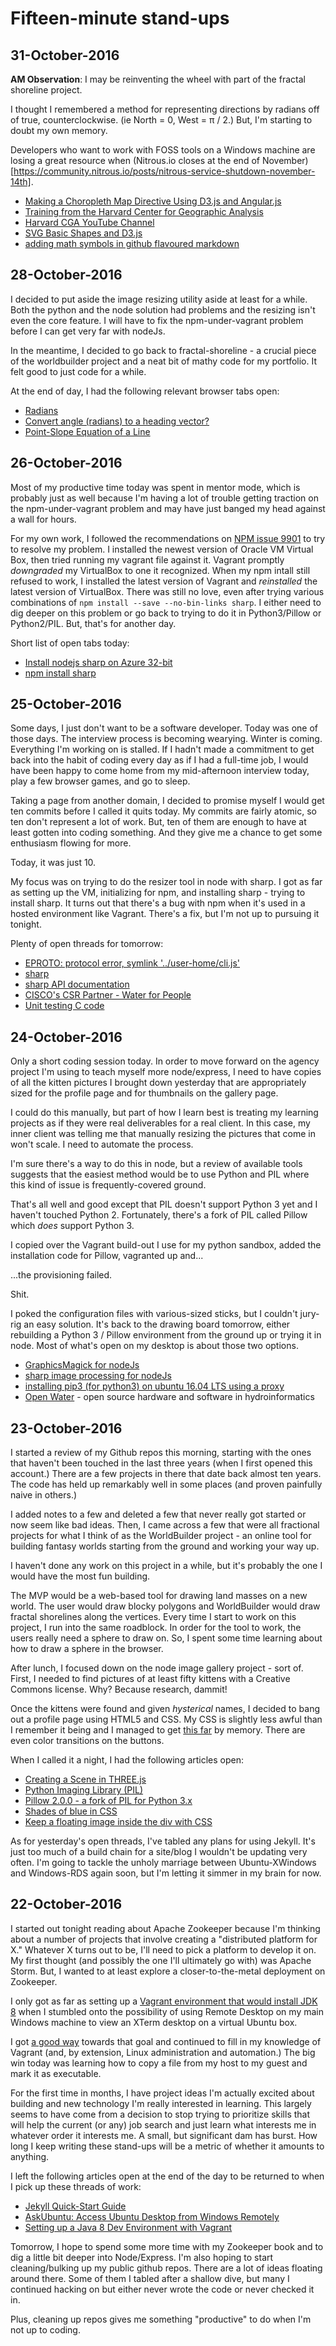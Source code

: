 # Fifteen-minute stand-ups

## 31-October-2016

**AM Observation**: I may be reinventing the wheel with part of the fractal shoreline project.

I thought I remembered a method for representing directions by radians off of true, counterclockwise. (ie North = 0, West = &pi; / 2.) But, I'm starting to doubt my own memory.

Developers who want to work with FOSS tools on a Windows machine are losing a great resource when (Nitrous.io closes at the end of November)[https://community.nitrous.io/posts/nitrous-service-shutdown-november-14th].

- [Making a Choropleth Map Directive Using D3.js and Angular.js](http://blog.workshape.io/making-a-spherical-globe-using-d3js/)
- [Training from the Harvard Center for Geographic Analysis](http://gis.harvard.edu/training)
- [Harvard CGA YouTube Channel](https://www.youtube.com/user/HarvardCGA/videos)
- [SVG Basic Shapes and D3.js](https://www.dashingd3js.com/svg-basic-shapes-and-d3js)
- [adding math symbols in github flavoured markdown](https://github.com/aimacode/aima-pseudocode/issues/14)

## 28-October-2016

I decided to put aside the image resizing utility aside at least for a while. Both the python and the node solution had problems and the resizing isn't even the core feature. I will have to fix the npm-under-vagrant problem before I can get very far with nodeJs.

In the meantime, I decided to go back to fractal-shoreline - a crucial piece of the worldbuilder project and a neat bit of mathy code for my portfolio. It felt good to just code for a while.

At the end of day, I had the following relevant browser tabs open:

- [Radians](https://www.mathsisfun.com/geometry/radians.html)
- [Convert angle (radians) to a heading vector?](http://math.stackexchange.com/questions/180874/convert-angle-radians-to-a-heading-vector)
- [Point-Slope Equation of a Line](http://math.stackexchange.com/questions/180874/convert-angle-radians-to-a-heading-vector)

## 26-October-2016

Most of my productive time today was spent in mentor mode, which is probably just as well because I'm having a lot of trouble getting traction on the npm-under-vagrant problem and may have just banged my head against a wall for hours.

For my own work, I followed the recommendations on [NPM issue 9901]((https://github.com/npm/npm/issues/9901)) to try to resolve my problem. I installed the newest version of Oracle VM Virtual Box, then tried running my vagrant file against it. Vagrant promptly *downgraded* my VirtualBox to one it recognized. When my npm intall still refused to work, I installed the latest version of Vagrant and *reinstalled* the latest version of VirtualBox. There was still no love, even after trying various combinations of ```npm install --save --no-bin-links sharp```. I either need to dig deeper on this problem or go back to trying to do it in Python3/Pillow or Python2/PIL. But, that's for another day.

Short list of open tabs today:

- [Install nodejs sharp on Azure 32-bit](http://stackoverflow.com/questions/39110318/install-nodejs-sharp-on-azure-32bit)
- [npm install sharp](http://sharp.dimens.io/en/stable/install/)

## 25-October-2016

Some days, I just don't want to be a software developer. Today was one of those days. The interview process is becoming wearying. Winter is coming. Everything I'm working on is stalled. If I hadn't made a commitment to get back into the habit of coding every day as if I had a full-time job, I would have been happy to come home from my mid-afternoon interview today, play a few browser games, and go to sleep.

Taking a page from another domain, I decided to promise myself I would get ten commits before I called it quits today. My commits are fairly atomic, so ten don't represent a lot of work. But, ten of them are enough to have at least gotten into coding something. And they give me a chance to get some enthusiasm flowing for more.

Today, it was just 10.

My focus was on trying to do the resizer tool in node with sharp. I got as far as setting up the VM, initializing for npm, and installing sharp - trying to install sharp. It turns out that there's a bug with npm when it's used in a hosted environment like Vagrant. There's a fix, but I'm not up to pursuing it tonight.

Plenty of open threads for tomorrow:

- [EPROTO: protocol error, symlink '../user-home/cli.js'](https://github.com/npm/npm/issues/9901)
- [sharp](https://github.com/lovell/sharp)
- [sharp API documentation](http://sharp.readthedocs.io/en/stable/api/#resizing)
- [CISCO's CSR Partner - Water for People](http://csr.cisco.com/casestudy/water-for-people)
- [Unit testing C code](http://stackoverflow.com/questions/65820/unit-testing-c-code)

## 24-October-2016

Only a short coding session today. In order to move forward on the agency project I'm using to teach myself more node/express, I need to have copies of all the kitten pictures I brought down yesterday that are appropriately sized for the profile page and for thumbnails on the gallery page.

I could do this manually, but part of how I learn best is treating my learning projects as if they were real deliverables for a real client. In this case, my inner client was telling me that manually resizing the pictures that come in won't scale. I need to automate the process.

I'm sure there's a way to do this in node, but a review of available tools suggests that the easiest method would be to use Python and PIL where this kind of issue is frequently-covered ground.

That's all well and good except that PIL doesn't support Python 3 yet and I haven't touched Python 2. Fortunately, there's a fork of PIL called Pillow which *does* support Python 3.

I copied over the Vagrant build-out I use for my python sandbox, added the installation code for Pillow, vagranted up and...

...the provisioning failed.

Shit.

I poked the configuration files with various-sized sticks, but I couldn't jury-rig an easy solution. It's back to the drawing board tomorrow, either rebuilding a Python 3 / Pillow environment from the ground up or trying it in node. Most of what's open on my desktop is about those two options.

- [GraphicsMagick for nodeJs](http://aheckmann.github.io/gm/)
- [sharp image processing for nodeJs](https://github.com/lovell/sharp)
- [installing pip3 (for python3) on ubuntu 16.04 LTS using a proxy](http://askubuntu.com/questions/778052/installing-pip3-for-python3-on-ubuntu-16-04-lts-using-a-proxy)
- [Open Water](https://publiclab.org/wiki/open-water) - open source hardware and software in hydroinformatics

## 23-October-2016

I started a review of my Github repos this morning, starting with the ones that haven't been touched in the last three years (when I first opened this account.) There are a few projects in there that date back almost ten years. The code has held up remarkably well in some places (and proven painfully naive in others.)

I added notes to a few and deleted a few that never really got started or now seem like bad ideas. Then, I came across a few that were all fractional projects for what I think of as the WorldBuilder project - an online tool for building fantasy worlds starting from the ground and working your way up.

I haven't done any work on this project in a while, but it's probably the one I would have the most fun building.

The MVP would be a web-based tool for drawing land masses on a new world. The user would draw blocky polygons and WorldBuilder would draw fractal shorelines along the vertices. Every time I start to work on this project, I run into the same roadblock. In order for the tool to work, the users really need a sphere to draw on. So, I spent some time learning about how to draw a sphere in the browser.

After lunch, I focused down on the node image gallery project - sort of. First, I needed to find pictures of at least fifty kittens with a Creative Commons license. Why? Because research, dammit!

Once the kittens were found and given *hysterical* names, I decided to bang out a profile page using HTML5 and CSS. My CSS is slightly less awful than I remember it being and I managed to get [this far](http://i.imgur.com/fW54pii.jpg) by memory. There are even color transitions on the buttons.

When I called it a night, I had the following articles open:

- [Creating a Scene in THREE.js](https://threejs.org/docs/index.html#Manual/Introduction/Creating_a_scene)
- [Python Imaging Library (PIL)](http://www.pythonware.com/products/pil/)
- [Pillow 2.0.0 - a fork of PIL for Python 3.x](https://pypi.python.org/pypi/Pillow/2.0.0)
- [Shades of blue in CSS](http://www.december.com/html/spec/color3.html)
- [Keep a floating image inside the div with CSS](http://stackoverflow.com/questions/369448/keeping-an-floated-image-inside-the-div-with-css)

As for yesterday's open threads, I've tabled any plans for using Jekyll. It's just too much of a build chain for a site/blog I wouldn't be updating very often. I'm going to tackle the unholy marriage between Ubuntu-XWindows and Windows-RDS again soon, but I'm letting it simmer in my brain for now.

## 22-October-2016

I started out tonight reading about Apache Zookeeper because I'm thinking about a number of projects that involve creating a "distributed platform for X." Whatever X turns out to be, I'll need to pick a platform to develop it on. My first thought (and possibly the one I'll ultimately go with) was Apache Storm. But, I wanted to at least explore a closer-to-the-metal deployment on Zookeeper.

I only got as far as setting up a [Vagrant environment that would install JDK 8](https://github.com/jake-bladt/zookeeper-labs) when I stumbled onto the possibility of using Remote Desktop on my main Windows machine to view an XTerm desktop on a virtual Ubuntu box.

I got [a good way](https://github.com/jake-bladt/remotable-ubuntu-vagrant) towards that goal and continued to fill in my knowledge of Vagrant (and, by extension, Linux administration and automation.) The big win today was learning how to copy a file from my host to my guest and mark it as executable.

For the first time in months, I have project ideas I'm actually excited about building and new technology I'm really interested in learning. This largely seems to have come from a decision to stop trying to prioritize skills that will help the current (or any) job search and just learn what interests me in whatever order it interests me. A small, but significant dam has burst. How long I keep writing these stand-ups will be a metric of whether it amounts to anything.

I left the following articles open at the end of the day to be returned to when I pick up these threads of work:

* [Jekyll Quick-Start Guide](https://jekyllrb.com/docs/quickstart/)
* [AskUbuntu: Access Ubuntu Desktop from Windows Remotely](http://askubuntu.com/questions/592537/can-i-access-ubuntu-from-windows-remotely)
* [Setting up a Java 8 Dev Environment with Vagrant](https://blog.versioneye.com/2015/05/05/setting-up-a-dev-environment-with-vagrant/)

Tomorrow, I hope to spend some more time with my Zookeeper book and to dig a little bit deeper into Node/Express. I'm also hoping to start cleaning/bulking up my public github repos. There are a lot of ideas floating around there. Some of them I tabled after a shallow dive, but many I continued hacking on but either never wrote the code or never checked it in.

Plus, cleaning up repos gives me something "productive" to do when I'm not up to coding.
